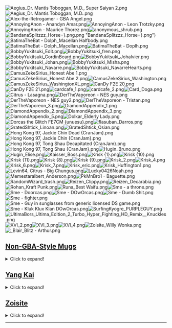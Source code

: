 ![Aegius_Dr. Mantis Toboggan, M.D., Super Saiyan 2.png](https://raw.githubusercontent.com/Klokinator/FE-Repo/main/Portrait%20Repository/Non-FE%20Properties/All%20Unconventional%20and%20Meme%20Mugs/Aegius_Dr.%20Mantis%20Toboggan,%20M.D.,%20Super%20Saiyan%202.png "Aegius_Dr. Mantis Toboggan, M.D., Super Saiyan 2.png")![Aegius_Dr. Mantis Toboggan, M.D..png](https://raw.githubusercontent.com/Klokinator/FE-Repo/main/Portrait%20Repository/Non-FE%20Properties/All%20Unconventional%20and%20Meme%20Mugs/Aegius_Dr.%20Mantis%20Toboggan,%20M.D..png "Aegius_Dr. Mantis Toboggan, M.D..png")![Alex-the-Retrogamer - GBA Angel.png](https://raw.githubusercontent.com/Klokinator/FE-Repo/main/Portrait%20Repository/Non-FE%20Properties/All%20Unconventional%20and%20Meme%20Mugs/Alex-the-Retrogamer%20-%20GBA%20Angel.png "Alex-the-Retrogamer - GBA Angel.png")![AnnoyingAnon - Anandyn Amar.png](https://raw.githubusercontent.com/Klokinator/FE-Repo/main/Portrait%20Repository/Non-FE%20Properties/All%20Unconventional%20and%20Meme%20Mugs/AnnoyingAnon%20-%20Anandyn%20Amar.png "AnnoyingAnon - Anandyn Amar.png")![AnnoyingAnon - Leon Trotzky.png](https://raw.githubusercontent.com/Klokinator/FE-Repo/main/Portrait%20Repository/Non-FE%20Properties/All%20Unconventional%20and%20Meme%20Mugs/AnnoyingAnon%20-%20Leon%20Trotzky.png "AnnoyingAnon - Leon Trotzky.png")![AnnoyingAnon - Maurice Thorez.png](https://raw.githubusercontent.com/Klokinator/FE-Repo/main/Portrait%20Repository/Non-FE%20Properties/All%20Unconventional%20and%20Meme%20Mugs/AnnoyingAnon%20-%20Maurice%20Thorez.png "AnnoyingAnon - Maurice Thorez.png")![anonymous_shrub.png](https://raw.githubusercontent.com/Klokinator/FE-Repo/main/Portrait%20Repository/Non-FE%20Properties/All%20Unconventional%20and%20Meme%20Mugs/anonymous_shrub.png "anonymous_shrub.png")![BandanaSplitzzz_Horse=}.png](https://raw.githubusercontent.com/Klokinator/FE-Repo/main/Portrait%20Repository/Non-FE%20Properties/All%20Unconventional%20and%20Meme%20Mugs/BandanaSplitzzz_Horse=).png "BandanaSplitzzz_Horse=}.png")![BatimaTheBat - Dolph_Macellan Halfbody.png](https://raw.githubusercontent.com/Klokinator/FE-Repo/main/Portrait%20Repository/Non-FE%20Properties/All%20Unconventional%20and%20Meme%20Mugs/BatimaTheBat%20-%20Dolph_Macellan%20Halfbody.png "BatimaTheBat - Dolph_Macellan Halfbody.png")![BatimaTheBat - Dolph_Macellan.png](https://raw.githubusercontent.com/Klokinator/FE-Repo/main/Portrait%20Repository/Non-FE%20Properties/All%20Unconventional%20and%20Meme%20Mugs/BatimaTheBat%20-%20Dolph_Macellan.png "BatimaTheBat - Dolph_Macellan.png")![BatimaTheBat - Doplh.png](https://raw.githubusercontent.com/Klokinator/FE-Repo/main/Portrait%20Repository/Non-FE%20Properties/All%20Unconventional%20and%20Meme%20Mugs/BatimaTheBat%20-%20Doplh.png "BatimaTheBat - Doplh.png")![BobbyYukitsuki_Edit.png](https://raw.githubusercontent.com/Klokinator/FE-Repo/main/Portrait%20Repository/Non-FE%20Properties/All%20Unconventional%20and%20Meme%20Mugs/BobbyYukitsuki_Edit.png "BobbyYukitsuki_Edit.png")![BobbyYukitsuki_fren.png](https://raw.githubusercontent.com/Klokinator/FE-Repo/main/Portrait%20Repository/Non-FE%20Properties/All%20Unconventional%20and%20Meme%20Mugs/BobbyYukitsuki_fren.png "BobbyYukitsuki_fren.png")![BobbyYukitsuki_GordinBeard.png](https://raw.githubusercontent.com/Klokinator/FE-Repo/main/Portrait%20Repository/Non-FE%20Properties/All%20Unconventional%20and%20Meme%20Mugs/BobbyYukitsuki_GordinBeard.png "BobbyYukitsuki_GordinBeard.png")![BobbyYukitsuki_Johalvier.png](https://raw.githubusercontent.com/Klokinator/FE-Repo/main/Portrait%20Repository/Non-FE%20Properties/All%20Unconventional%20and%20Meme%20Mugs/BobbyYukitsuki_Johalvier.png "BobbyYukitsuki_Johalvier.png")![BobbyYukitsuki_Johan.png](https://raw.githubusercontent.com/Klokinator/FE-Repo/main/Portrait%20Repository/Non-FE%20Properties/All%20Unconventional%20and%20Meme%20Mugs/BobbyYukitsuki_Johan.png "BobbyYukitsuki_Johan.png")![BobbyYukitsuki_Misha.png](https://raw.githubusercontent.com/Klokinator/FE-Repo/main/Portrait%20Repository/Non-FE%20Properties/All%20Unconventional%20and%20Meme%20Mugs/BobbyYukitsuki_Misha.png "BobbyYukitsuki_Misha.png")![BobbyYukitsuki_Navarre.png](https://raw.githubusercontent.com/Klokinator/FE-Repo/main/Portrait%20Repository/Non-FE%20Properties/All%20Unconventional%20and%20Meme%20Mugs/BobbyYukitsuki_Navarre.png "BobbyYukitsuki_Navarre.png")![BobbyYukitsuki_NavarreHearts.png](https://raw.githubusercontent.com/Klokinator/FE-Repo/main/Portrait%20Repository/Non-FE%20Properties/All%20Unconventional%20and%20Meme%20Mugs/BobbyYukitsuki_NavarreHearts.png "BobbyYukitsuki_NavarreHearts.png")![CamusZekeSirius_Honest Abe 1.png](https://raw.githubusercontent.com/Klokinator/FE-Repo/main/Portrait%20Repository/Non-FE%20Properties/All%20Unconventional%20and%20Meme%20Mugs/CamusZekeSirius_Honest%20Abe%201.png "CamusZekeSirius_Honest Abe 1.png")![CamusZekeSirius_Honest Abe 2.png](https://raw.githubusercontent.com/Klokinator/FE-Repo/main/Portrait%20Repository/Non-FE%20Properties/All%20Unconventional%20and%20Meme%20Mugs/CamusZekeSirius_Honest%20Abe%202.png "CamusZekeSirius_Honest Abe 2.png")![CamusZekeSirius_Washington.png](https://raw.githubusercontent.com/Klokinator/FE-Repo/main/Portrait%20Repository/Non-FE%20Properties/All%20Unconventional%20and%20Meme%20Mugs/CamusZekeSirius_Washington.png "CamusZekeSirius_Washington.png")![CamusZekeSirius_WashingtonXL.png](https://raw.githubusercontent.com/Klokinator/FE-Repo/main/Portrait%20Repository/Non-FE%20Properties/All%20Unconventional%20and%20Meme%20Mugs/CamusZekeSirius_WashingtonXL.png "CamusZekeSirius_WashingtonXL.png")![CanDy F2E 20.png](https://raw.githubusercontent.com/Klokinator/FE-Repo/main/Portrait%20Repository/Non-FE%20Properties/All%20Unconventional%20and%20Meme%20Mugs/CanDy%20F2E%2020.png "CanDy F2E 20.png")![CanDy F2E 21.png](https://raw.githubusercontent.com/Klokinator/FE-Repo/main/Portrait%20Repository/Non-FE%20Properties/All%20Unconventional%20and%20Meme%20Mugs/CanDy%20F2E%2021.png "CanDy F2E 21.png")![cardcafe_1.png](https://raw.githubusercontent.com/Klokinator/FE-Repo/main/Portrait%20Repository/Non-FE%20Properties/All%20Unconventional%20and%20Meme%20Mugs/cardcafe_1.png "cardcafe_1.png")![cardcafe_2.png](https://raw.githubusercontent.com/Klokinator/FE-Repo/main/Portrait%20Repository/Non-FE%20Properties/All%20Unconventional%20and%20Meme%20Mugs/cardcafe_2.png "cardcafe_2.png")![Card_Doga.png](https://raw.githubusercontent.com/Klokinator/FE-Repo/main/Portrait%20Repository/Non-FE%20Properties/All%20Unconventional%20and%20Meme%20Mugs/Card_Doga.png "Card_Doga.png")![Citrus - Lasagna.png](https://raw.githubusercontent.com/Klokinator/FE-Repo/main/Portrait%20Repository/Non-FE%20Properties/All%20Unconventional%20and%20Meme%20Mugs/Citrus%20-%20Lasagna.png "Citrus - Lasagna.png")![DerTheVaporeon - NES guy.png](https://raw.githubusercontent.com/Klokinator/FE-Repo/main/Portrait%20Repository/Non-FE%20Properties/All%20Unconventional%20and%20Meme%20Mugs/DerTheVaporeon%20-%20NES%20guy.png "DerTheVaporeon - NES guy.png")![DerTheVaporeon - NES guy2.png](https://raw.githubusercontent.com/Klokinator/FE-Repo/main/Portrait%20Repository/Non-FE%20Properties/All%20Unconventional%20and%20Meme%20Mugs/DerTheVaporeon%20-%20NES%20guy2.png "DerTheVaporeon - NES guy2.png")![DerTheVaporeon - Tristan.png](https://raw.githubusercontent.com/Klokinator/FE-Repo/main/Portrait%20Repository/Non-FE%20Properties/All%20Unconventional%20and%20Meme%20Mugs/DerTheVaporeon%20-%20Tristan.png "DerTheVaporeon - Tristan.png")![DerTheVaporeon_3.png](https://raw.githubusercontent.com/Klokinator/FE-Repo/main/Portrait%20Repository/Non-FE%20Properties/All%20Unconventional%20and%20Meme%20Mugs/DerTheVaporeon_3.png "DerTheVaporeon_3.png")![DiamondAppendix_1.png](https://raw.githubusercontent.com/Klokinator/FE-Repo/main/Portrait%20Repository/Non-FE%20Properties/All%20Unconventional%20and%20Meme%20Mugs/DiamondAppendix_1.png "DiamondAppendix_1.png")![DiamondAppendix_2.png](https://raw.githubusercontent.com/Klokinator/FE-Repo/main/Portrait%20Repository/Non-FE%20Properties/All%20Unconventional%20and%20Meme%20Mugs/DiamondAppendix_2.png "DiamondAppendix_2.png")![DiamondAppendix_3.png](https://raw.githubusercontent.com/Klokinator/FE-Repo/main/Portrait%20Repository/Non-FE%20Properties/All%20Unconventional%20and%20Meme%20Mugs/DiamondAppendix_3.png "DiamondAppendix_3.png")![DiamondAppendix_5.png](https://raw.githubusercontent.com/Klokinator/FE-Repo/main/Portrait%20Repository/Non-FE%20Properties/All%20Unconventional%20and%20Meme%20Mugs/DiamondAppendix_5.png "DiamondAppendix_5.png")![Dolkar_Elderly Lady.png](https://raw.githubusercontent.com/Klokinator/FE-Repo/main/Portrait%20Repository/Non-FE%20Properties/All%20Unconventional%20and%20Meme%20Mugs/Dolkar_Elderly%20Lady.png "Dolkar_Elderly Lady.png")![Dorcas the Glitch FE7CM {unuesu}.png](https://raw.githubusercontent.com/Klokinator/FE-Repo/main/Portrait%20Repository/Non-FE%20Properties/All%20Unconventional%20and%20Meme%20Mugs/Dorcas%20the%20Glitch%20FE7CM%20(unuesu).png "Dorcas the Glitch FE7CM {unuesu}.png")![flasuban_Darros.png](https://raw.githubusercontent.com/Klokinator/FE-Repo/main/Portrait%20Repository/Non-FE%20Properties/All%20Unconventional%20and%20Meme%20Mugs/flasuban_Darros.png "flasuban_Darros.png")![GratedShtick_Linoan.png](https://raw.githubusercontent.com/Klokinator/FE-Repo/main/Portrait%20Repository/Non-FE%20Properties/All%20Unconventional%20and%20Meme%20Mugs/GratedShtick_Linoan.png "GratedShtick_Linoan.png")![GratedShtick_Osian.png](https://raw.githubusercontent.com/Klokinator/FE-Repo/main/Portrait%20Repository/Non-FE%20Properties/All%20Unconventional%20and%20Meme%20Mugs/GratedShtick_Osian.png "GratedShtick_Osian.png")![Hong Kong 97, Jackie Chin Dead {CranJam}.png](https://raw.githubusercontent.com/Klokinator/FE-Repo/main/Portrait%20Repository/Non-FE%20Properties/All%20Unconventional%20and%20Meme%20Mugs/Hong%20Kong%2097,%20Jackie%20Chin%20Dead%20%7BCranJam%7D.png "Hong Kong 97, Jackie Chin Dead {CranJam}.png")![Hong Kong 97, Jackie Chin {CranJam}.png](https://raw.githubusercontent.com/Klokinator/FE-Repo/main/Portrait%20Repository/Non-FE%20Properties/All%20Unconventional%20and%20Meme%20Mugs/Hong%20Kong%2097,%20Jackie%20Chin%20%7BCranJam%7D.png "Hong Kong 97, Jackie Chin {CranJam}.png")![Hong Kong 97, Tong Shau Decapitated {CranJam}.png](https://raw.githubusercontent.com/Klokinator/FE-Repo/main/Portrait%20Repository/Non-FE%20Properties/All%20Unconventional%20and%20Meme%20Mugs/Hong%20Kong%2097,%20Tong%20Shau%20Decapitated%20%7BCranJam%7D.png "Hong Kong 97, Tong Shau Decapitated {CranJam}.png")![Hong Kong 97, Tong Shau {CranJam}.png](https://raw.githubusercontent.com/Klokinator/FE-Repo/main/Portrait%20Repository/Non-FE%20Properties/All%20Unconventional%20and%20Meme%20Mugs/Hong%20Kong%2097,%20Tong%20Shau%20%7BCranJam%7D.png "Hong Kong 97, Tong Shau {CranJam}.png")![Hugin_Bruno.png](https://raw.githubusercontent.com/Klokinator/FE-Repo/main/Portrait%20Repository/Non-FE%20Properties/All%20Unconventional%20and%20Meme%20Mugs/Hugin_Bruno.png "Hugin_Bruno.png")![Hugin_Elise.png](https://raw.githubusercontent.com/Klokinator/FE-Repo/main/Portrait%20Repository/Non-FE%20Properties/All%20Unconventional%20and%20Meme%20Mugs/Hugin_Elise.png "Hugin_Elise.png")![Kaisser_Boss.png](https://raw.githubusercontent.com/Klokinator/FE-Repo/main/Portrait%20Repository/Non-FE%20Properties/All%20Unconventional%20and%20Meme%20Mugs/Kaisser_Boss.png "Kaisser_Boss.png")![Krisk {1}.png](https://raw.githubusercontent.com/Klokinator/FE-Repo/main/Portrait%20Repository/Non-FE%20Properties/All%20Unconventional%20and%20Meme%20Mugs/Krisk%20(1).png "Krisk {1}.png")![Krisk {10}.png](https://raw.githubusercontent.com/Klokinator/FE-Repo/main/Portrait%20Repository/Non-FE%20Properties/All%20Unconventional%20and%20Meme%20Mugs/Krisk%20(10).png "Krisk {10}.png")![Krisk {11}.png](https://raw.githubusercontent.com/Klokinator/FE-Repo/main/Portrait%20Repository/Non-FE%20Properties/All%20Unconventional%20and%20Meme%20Mugs/Krisk%20(11).png "Krisk {11}.png")![Krisk {8}.png](https://raw.githubusercontent.com/Klokinator/FE-Repo/main/Portrait%20Repository/Non-FE%20Properties/All%20Unconventional%20and%20Meme%20Mugs/Krisk%20(8).png "Krisk {8}.png")![Krisk {9}.png](https://raw.githubusercontent.com/Klokinator/FE-Repo/main/Portrait%20Repository/Non-FE%20Properties/All%20Unconventional%20and%20Meme%20Mugs/Krisk%20(9).png "Krisk {9}.png")![Krisk_2.png](https://raw.githubusercontent.com/Klokinator/FE-Repo/main/Portrait%20Repository/Non-FE%20Properties/All%20Unconventional%20and%20Meme%20Mugs/Krisk_2.png "Krisk_2.png")![Krisk_4.png](https://raw.githubusercontent.com/Klokinator/FE-Repo/main/Portrait%20Repository/Non-FE%20Properties/All%20Unconventional%20and%20Meme%20Mugs/Krisk_4.png "Krisk_4.png")![Krisk_6.png](https://raw.githubusercontent.com/Klokinator/FE-Repo/main/Portrait%20Repository/Non-FE%20Properties/All%20Unconventional%20and%20Meme%20Mugs/Krisk_6.png "Krisk_6.png")![Krisk_7.png](https://raw.githubusercontent.com/Klokinator/FE-Repo/main/Portrait%20Repository/Non-FE%20Properties/All%20Unconventional%20and%20Meme%20Mugs/Krisk_7.png "Krisk_7.png")![Krisk_eric.png](https://raw.githubusercontent.com/Klokinator/FE-Repo/main/Portrait%20Repository/Non-FE%20Properties/All%20Unconventional%20and%20Meme%20Mugs/Krisk_eric.png "Krisk_eric.png")![Krisk_Huffington1.png](https://raw.githubusercontent.com/Klokinator/FE-Repo/main/Portrait%20Repository/Non-FE%20Properties/All%20Unconventional%20and%20Meme%20Mugs/Krisk_Huffington1.png "Krisk_Huffington1.png")![Levin64, Citrus - Big Chungus.png](https://raw.githubusercontent.com/Klokinator/FE-Repo/main/Portrait%20Repository/Non-FE%20Properties/All%20Unconventional%20and%20Meme%20Mugs/Levin64,%20Citrus%20-%20Big%20Chungus.png "Levin64, Citrus - Big Chungus.png")![Lucky0426Noah.png](https://raw.githubusercontent.com/Klokinator/FE-Repo/main/Portrait%20Repository/Non-FE%20Properties/All%20Unconventional%20and%20Meme%20Mugs/Lucky0426Noah.png "Lucky0426Noah.png")![Memestaralbert_Anderson.png](https://raw.githubusercontent.com/Klokinator/FE-Repo/main/Portrait%20Repository/Non-FE%20Properties/All%20Unconventional%20and%20Meme%20Mugs/Memestaralbert_Anderson.png "Memestaralbert_Anderson.png")![PkMnBro1 - Baguette.png](https://raw.githubusercontent.com/Klokinator/FE-Repo/main/Portrait%20Repository/Non-FE%20Properties/All%20Unconventional%20and%20Meme%20Mugs/PkMnBro1%20-%20Baguette.png "PkMnBro1 - Baguette.png")![RandomWizard_trash.png](https://raw.githubusercontent.com/Klokinator/FE-Repo/main/Portrait%20Repository/Non-FE%20Properties/All%20Unconventional%20and%20Meme%20Mugs/RandomWizard_trash.png "RandomWizard_trash.png")![Reizen_Clippy.png](https://raw.githubusercontent.com/Klokinator/FE-Repo/main/Portrait%20Repository/Non-FE%20Properties/All%20Unconventional%20and%20Meme%20Mugs/Reizen_Clippy.png "Reizen_Clippy.png")![Reizen_Decarabia.png](https://raw.githubusercontent.com/Klokinator/FE-Repo/main/Portrait%20Repository/Non-FE%20Properties/All%20Unconventional%20and%20Meme%20Mugs/Reizen_Decarabia.png "Reizen_Decarabia.png")![Rohan_Kraft Punk.png](https://raw.githubusercontent.com/Klokinator/FE-Repo/main/Portrait%20Repository/Non-FE%20Properties/All%20Unconventional%20and%20Meme%20Mugs/Rohan_Kraft%20Punk.png "Rohan_Kraft Punk.png")![Runa_Best Waifu.png](https://raw.githubusercontent.com/Klokinator/FE-Repo/main/Portrait%20Repository/Non-FE%20Properties/All%20Unconventional%20and%20Meme%20Mugs/Runa_Best%20Waifu.png "Runa_Best Waifu.png")![Sme - a throne.png](https://raw.githubusercontent.com/Klokinator/FE-Repo/main/Portrait%20Repository/Non-FE%20Properties/All%20Unconventional%20and%20Meme%20Mugs/Sme%20-%20a%20throne.png "Sme - a throne.png")![Sme - Doorcas.png](https://raw.githubusercontent.com/Klokinator/FE-Repo/main/Portrait%20Repository/Non-FE%20Properties/All%20Unconventional%20and%20Meme%20Mugs/Sme%20-%20Doorcas.png "Sme - Doorcas.png")![Sme - DOwOrcas.png](https://raw.githubusercontent.com/Klokinator/FE-Repo/main/Portrait%20Repository/Non-FE%20Properties/All%20Unconventional%20and%20Meme%20Mugs/Sme%20-%20DOwOrcas.png "Sme - DOwOrcas.png")![Sme - Dumb Shit.png](https://raw.githubusercontent.com/Klokinator/FE-Repo/main/Portrait%20Repository/Non-FE%20Properties/All%20Unconventional%20and%20Meme%20Mugs/Sme%20-%20Dumb%20Shit.png "Sme - Dumb Shit.png")![Sme - fighter.png](https://raw.githubusercontent.com/Klokinator/FE-Repo/main/Portrait%20Repository/Non-FE%20Properties/All%20Unconventional%20and%20Meme%20Mugs/Sme%20-%20fighter.png "Sme - fighter.png")![Sme - Guy in sunglasses from generic licensed DS game.png](https://raw.githubusercontent.com/Klokinator/FE-Repo/main/Portrait%20Repository/Non-FE%20Properties/All%20Unconventional%20and%20Meme%20Mugs/Sme%20-%20Guy%20in%20sunglasses%20from%20generic%20licensed%20DS%20game.png "Sme - Guy in sunglasses from generic licensed DS game.png")![Sme - Kluk Klux Klan DOwOrcas.png](https://raw.githubusercontent.com/Klokinator/FE-Repo/main/Portrait%20Repository/Non-FE%20Properties/All%20Unconventional%20and%20Meme%20Mugs/Sme%20-%20Kluk%20Klux%20Klan%20DOwOrcas.png "Sme - Kluk Klux Klan DOwOrcas.png")![SurfingKyogre_PURPLEGUY.png](https://raw.githubusercontent.com/Klokinator/FE-Repo/main/Portrait%20Repository/Non-FE%20Properties/All%20Unconventional%20and%20Meme%20Mugs/SurfingKyogre_PURPLEGUY.png "SurfingKyogre_PURPLEGUY.png")![UltimaBors_Ultima_Edition_2_Turbo_Hyper_Fighting_HD_Remix__Knuckles.png](https://raw.githubusercontent.com/Klokinator/FE-Repo/main/Portrait%20Repository/Non-FE%20Properties/All%20Unconventional%20and%20Meme%20Mugs/UltimaBors_Ultima_Edition_2_Turbo_Hyper_Fighting_HD_Remix__Knuckles.png "UltimaBors_Ultima_Edition_2_Turbo_Hyper_Fighting_HD_Remix__Knuckles.png")![XVI_2.png](https://raw.githubusercontent.com/Klokinator/FE-Repo/main/Portrait%20Repository/Non-FE%20Properties/All%20Unconventional%20and%20Meme%20Mugs/XVI_2.png "XVI_2.png")![XVI_3.png](https://raw.githubusercontent.com/Klokinator/FE-Repo/main/Portrait%20Repository/Non-FE%20Properties/All%20Unconventional%20and%20Meme%20Mugs/XVI_3.png "XVI_3.png")![XVI_4.png](https://raw.githubusercontent.com/Klokinator/FE-Repo/main/Portrait%20Repository/Non-FE%20Properties/All%20Unconventional%20and%20Meme%20Mugs/XVI_4.png "XVI_4.png")![Zoisite_Willy Wonka.png](https://raw.githubusercontent.com/Klokinator/FE-Repo/main/Portrait%20Repository/Non-FE%20Properties/All%20Unconventional%20and%20Meme%20Mugs/Zoisite_Willy%20Wonka.png "Zoisite_Willy Wonka.png")![_Blair_Blitz - Arthur.png](https://raw.githubusercontent.com/Klokinator/FE-Repo/main/Portrait%20Repository/Non-FE%20Properties/All%20Unconventional%20and%20Meme%20Mugs/_Blair_Blitz%20-%20Arthur.png "_Blair_Blitz - Arthur.png")

## [Non-GBA-Style Mugs](Non-GBA-Style%20Mugs)

<details><summary>Click to expand!</summary>

![giffany.png](https://raw.githubusercontent.com/Klokinator/FE-Repo/main/Portrait%20Repository/Non-FE%20Properties/All%20Unconventional%20and%20Meme%20Mugs/Non-GBA-Style%20Mugs/giffany.png "giffany.png")![Jeffery Bezos.png](https://raw.githubusercontent.com/Klokinator/FE-Repo/main/Portrait%20Repository/Non-FE%20Properties/All%20Unconventional%20and%20Meme%20Mugs/Non-GBA-Style%20Mugs/Jeffery%20Bezos.png "Jeffery Bezos.png")![Krisk {6}.png](https://raw.githubusercontent.com/Klokinator/FE-Repo/main/Portrait%20Repository/Non-FE%20Properties/All%20Unconventional%20and%20Meme%20Mugs/Non-GBA-Style%20Mugs/Krisk%20(6).png "Krisk {6}.png")![Kyubey_1.png](https://raw.githubusercontent.com/Klokinator/FE-Repo/main/Portrait%20Repository/Non-FE%20Properties/All%20Unconventional%20and%20Meme%20Mugs/Non-GBA-Style%20Mugs/Kyubey_1.png "Kyubey_1.png")![Natsumi~chan - Draco Centauros.png](https://raw.githubusercontent.com/Klokinator/FE-Repo/main/Portrait%20Repository/Non-FE%20Properties/All%20Unconventional%20and%20Meme%20Mugs/Non-GBA-Style%20Mugs/Natsumi~chan%20-%20Draco%20Centauros.png "Natsumi~chan - Draco Centauros.png")![PkMnBro1 - Principal Skinner.png](https://raw.githubusercontent.com/Klokinator/FE-Repo/main/Portrait%20Repository/Non-FE%20Properties/All%20Unconventional%20and%20Meme%20Mugs/Non-GBA-Style%20Mugs/PkMnBro1%20-%20Principal%20Skinner.png "PkMnBro1 - Principal Skinner.png")![PkMnBro1 - Roy.png](https://raw.githubusercontent.com/Klokinator/FE-Repo/main/Portrait%20Repository/Non-FE%20Properties/All%20Unconventional%20and%20Meme%20Mugs/Non-GBA-Style%20Mugs/PkMnBro1%20-%20Roy.png "PkMnBro1 - Roy.png")![PkMnBro1 - Superintendant Chalmers.png](https://raw.githubusercontent.com/Klokinator/FE-Repo/main/Portrait%20Repository/Non-FE%20Properties/All%20Unconventional%20and%20Meme%20Mugs/Non-GBA-Style%20Mugs/PkMnBro1%20-%20Superintendant%20Chalmers.png "PkMnBro1 - Superintendant Chalmers.png")![PkMnBro1 - Tom.png](https://raw.githubusercontent.com/Klokinator/FE-Repo/main/Portrait%20Repository/Non-FE%20Properties/All%20Unconventional%20and%20Meme%20Mugs/Non-GBA-Style%20Mugs/PkMnBro1%20-%20Tom.png "PkMnBro1 - Tom.png")![PkMnBro1 - Wendy.png](https://raw.githubusercontent.com/Klokinator/FE-Repo/main/Portrait%20Repository/Non-FE%20Properties/All%20Unconventional%20and%20Meme%20Mugs/Non-GBA-Style%20Mugs/PkMnBro1%20-%20Wendy.png "PkMnBro1 - Wendy.png")![Xenithiagen - Rin Tohsaka.png](https://raw.githubusercontent.com/Klokinator/FE-Repo/main/Portrait%20Repository/Non-FE%20Properties/All%20Unconventional%20and%20Meme%20Mugs/Non-GBA-Style%20Mugs/Xenithiagen%20-%20Rin%20Tohsaka.png "Xenithiagen - Rin Tohsaka.png")![Zoisite_Vector.png](https://raw.githubusercontent.com/Klokinator/FE-Repo/main/Portrait%20Repository/Non-FE%20Properties/All%20Unconventional%20and%20Meme%20Mugs/Non-GBA-Style%20Mugs/Zoisite_Vector.png "Zoisite_Vector.png")

## [Sme](Non-FE%20Properties/All%20Unconventional%20and%20Meme%20Mugs/Non-GBA-Style%20Mugs/Sme)

<details><summary>Click to expand!</summary>

![ Alphonse {Sme}.png](https://raw.githubusercontent.com/Klokinator/FE-Repo/main/Portrait%20Repository/Non-FE%20Properties/All%20Unconventional%20and%20Meme%20Mugs/Non-GBA-Style%20Mugs/Sme/%20Alphonse%20%7BSme%7D.png " Alphonse {Sme}.png")![ amy {Sme}.png](https://raw.githubusercontent.com/Klokinator/FE-Repo/main/Portrait%20Repository/Non-FE%20Properties/All%20Unconventional%20and%20Meme%20Mugs/Non-GBA-Style%20Mugs/Sme/%20amy%20%7BSme%7D.png " amy {Sme}.png")![ baby daisy {Sme}.png](https://raw.githubusercontent.com/Klokinator/FE-Repo/main/Portrait%20Repository/Non-FE%20Properties/All%20Unconventional%20and%20Meme%20Mugs/Non-GBA-Style%20Mugs/Sme/%20baby%20daisy%20%7BSme%7D.png " baby daisy {Sme}.png")![ Baby luigi {Sme}.png](https://raw.githubusercontent.com/Klokinator/FE-Repo/main/Portrait%20Repository/Non-FE%20Properties/All%20Unconventional%20and%20Meme%20Mugs/Non-GBA-Style%20Mugs/Sme/%20Baby%20luigi%20%7BSme%7D.png " Baby luigi {Sme}.png")![ baby mario {Sme}.png](https://raw.githubusercontent.com/Klokinator/FE-Repo/main/Portrait%20Repository/Non-FE%20Properties/All%20Unconventional%20and%20Meme%20Mugs/Non-GBA-Style%20Mugs/Sme/%20baby%20mario%20%7BSme%7D.png " baby mario {Sme}.png")![ baby peach {Sme}.png](https://raw.githubusercontent.com/Klokinator/FE-Repo/main/Portrait%20Repository/Non-FE%20Properties/All%20Unconventional%20and%20Meme%20Mugs/Non-GBA-Style%20Mugs/Sme/%20baby%20peach%20%7BSme%7D.png " baby peach {Sme}.png")![ birdo {Sme}.png](https://raw.githubusercontent.com/Klokinator/FE-Repo/main/Portrait%20Repository/Non-FE%20Properties/All%20Unconventional%20and%20Meme%20Mugs/Non-GBA-Style%20Mugs/Sme/%20birdo%20%7BSme%7D.png " birdo {Sme}.png")![ boo{tm} {Sme}.png](https://raw.githubusercontent.com/Klokinator/FE-Repo/main/Portrait%20Repository/Non-FE%20Properties/All%20Unconventional%20and%20Meme%20Mugs/Non-GBA-Style%20Mugs/Sme/%20boo(tm)%20%7BSme%7D.png " boo{tm} {Sme}.png")![ bowser jr {Sme}.png](https://raw.githubusercontent.com/Klokinator/FE-Repo/main/Portrait%20Repository/Non-FE%20Properties/All%20Unconventional%20and%20Meme%20Mugs/Non-GBA-Style%20Mugs/Sme/%20bowser%20jr%20%7BSme%7D.png " bowser jr {Sme}.png")![ Bowser {Sme}.png](https://raw.githubusercontent.com/Klokinator/FE-Repo/main/Portrait%20Repository/Non-FE%20Properties/All%20Unconventional%20and%20Meme%20Mugs/Non-GBA-Style%20Mugs/Sme/%20Bowser%20%7BSme%7D.png " Bowser {Sme}.png")![ Bowser{mario kart} {Sme}.png](https://raw.githubusercontent.com/Klokinator/FE-Repo/main/Portrait%20Repository/Non-FE%20Properties/All%20Unconventional%20and%20Meme%20Mugs/Non-GBA-Style%20Mugs/Sme/%20Bowser(mario%20kart)%20%7BSme%7D.png " Bowser{mario kart} {Sme}.png")![ Castlevania1 {Sme}.png](https://raw.githubusercontent.com/Klokinator/FE-Repo/main/Portrait%20Repository/Non-FE%20Properties/All%20Unconventional%20and%20Meme%20Mugs/Non-GBA-Style%20Mugs/Sme/%20Castlevania1%20%7BSme%7D.png " Castlevania1 {Sme}.png")![ Castlevania2 {Sme}.png](https://raw.githubusercontent.com/Klokinator/FE-Repo/main/Portrait%20Repository/Non-FE%20Properties/All%20Unconventional%20and%20Meme%20Mugs/Non-GBA-Style%20Mugs/Sme/%20Castlevania2%20%7BSme%7D.png " Castlevania2 {Sme}.png")![ Castlevania3 {Sme}.png](https://raw.githubusercontent.com/Klokinator/FE-Repo/main/Portrait%20Repository/Non-FE%20Properties/All%20Unconventional%20and%20Meme%20Mugs/Non-GBA-Style%20Mugs/Sme/%20Castlevania3%20%7BSme%7D.png " Castlevania3 {Sme}.png")![ Castlevania4 {Sme}.png](https://raw.githubusercontent.com/Klokinator/FE-Repo/main/Portrait%20Repository/Non-FE%20Properties/All%20Unconventional%20and%20Meme%20Mugs/Non-GBA-Style%20Mugs/Sme/%20Castlevania4%20%7BSme%7D.png " Castlevania4 {Sme}.png")![ Castlevania5 {Sme}.png](https://raw.githubusercontent.com/Klokinator/FE-Repo/main/Portrait%20Repository/Non-FE%20Properties/All%20Unconventional%20and%20Meme%20Mugs/Non-GBA-Style%20Mugs/Sme/%20Castlevania5%20%7BSme%7D.png " Castlevania5 {Sme}.png")![ daisy {Sme}.png](https://raw.githubusercontent.com/Klokinator/FE-Repo/main/Portrait%20Repository/Non-FE%20Properties/All%20Unconventional%20and%20Meme%20Mugs/Non-GBA-Style%20Mugs/Sme/%20daisy%20%7BSme%7D.png " daisy {Sme}.png")![ dead bowser {Sme}.png](https://raw.githubusercontent.com/Klokinator/FE-Repo/main/Portrait%20Repository/Non-FE%20Properties/All%20Unconventional%20and%20Meme%20Mugs/Non-GBA-Style%20Mugs/Sme/%20dead%20bowser%20%7BSme%7D.png " dead bowser {Sme}.png")![ dead koopa {Sme}.png](https://raw.githubusercontent.com/Klokinator/FE-Repo/main/Portrait%20Repository/Non-FE%20Properties/All%20Unconventional%20and%20Meme%20Mugs/Non-GBA-Style%20Mugs/Sme/%20dead%20koopa%20%7BSme%7D.png " dead koopa {Sme}.png")![ diddy {Sme}.png](https://raw.githubusercontent.com/Klokinator/FE-Repo/main/Portrait%20Repository/Non-FE%20Properties/All%20Unconventional%20and%20Meme%20Mugs/Non-GBA-Style%20Mugs/Sme/%20diddy%20%7BSme%7D.png " diddy {Sme}.png")![ DK but with sunglasses {Sme}.png](https://raw.githubusercontent.com/Klokinator/FE-Repo/main/Portrait%20Repository/Non-FE%20Properties/All%20Unconventional%20and%20Meme%20Mugs/Non-GBA-Style%20Mugs/Sme/%20DK%20but%20with%20sunglasses%20%7BSme%7D.png " DK but with sunglasses {Sme}.png")![ DK {Sme}.png](https://raw.githubusercontent.com/Klokinator/FE-Repo/main/Portrait%20Repository/Non-FE%20Properties/All%20Unconventional%20and%20Meme%20Mugs/Non-GBA-Style%20Mugs/Sme/%20DK%20%7BSme%7D.png " DK {Sme}.png")![ Earthbound Villain {Sme}.png](https://raw.githubusercontent.com/Klokinator/FE-Repo/main/Portrait%20Repository/Non-FE%20Properties/All%20Unconventional%20and%20Meme%20Mugs/Non-GBA-Style%20Mugs/Sme/%20Earthbound%20Villain%20%7BSme%7D.png " Earthbound Villain {Sme}.png")![ Edward Elric {Sme}.png](https://raw.githubusercontent.com/Klokinator/FE-Repo/main/Portrait%20Repository/Non-FE%20Properties/All%20Unconventional%20and%20Meme%20Mugs/Non-GBA-Style%20Mugs/Sme/%20Edward%20Elric%20%7BSme%7D.png " Edward Elric {Sme}.png")![ FMA1 {Sme}.png](https://raw.githubusercontent.com/Klokinator/FE-Repo/main/Portrait%20Repository/Non-FE%20Properties/All%20Unconventional%20and%20Meme%20Mugs/Non-GBA-Style%20Mugs/Sme/%20FMA1%20%7BSme%7D.png " FMA1 {Sme}.png")![ FMA10 {Sme}.png](https://raw.githubusercontent.com/Klokinator/FE-Repo/main/Portrait%20Repository/Non-FE%20Properties/All%20Unconventional%20and%20Meme%20Mugs/Non-GBA-Style%20Mugs/Sme/%20FMA10%20%7BSme%7D.png " FMA10 {Sme}.png")![ FMA11 {Sme}.png](https://raw.githubusercontent.com/Klokinator/FE-Repo/main/Portrait%20Repository/Non-FE%20Properties/All%20Unconventional%20and%20Meme%20Mugs/Non-GBA-Style%20Mugs/Sme/%20FMA11%20%7BSme%7D.png " FMA11 {Sme}.png")![ FMA2 {Sme}.png](https://raw.githubusercontent.com/Klokinator/FE-Repo/main/Portrait%20Repository/Non-FE%20Properties/All%20Unconventional%20and%20Meme%20Mugs/Non-GBA-Style%20Mugs/Sme/%20FMA2%20%7BSme%7D.png " FMA2 {Sme}.png")![ FMA3 {Sme}.png](https://raw.githubusercontent.com/Klokinator/FE-Repo/main/Portrait%20Repository/Non-FE%20Properties/All%20Unconventional%20and%20Meme%20Mugs/Non-GBA-Style%20Mugs/Sme/%20FMA3%20%7BSme%7D.png " FMA3 {Sme}.png")![ FMA4 {Sme}.png](https://raw.githubusercontent.com/Klokinator/FE-Repo/main/Portrait%20Repository/Non-FE%20Properties/All%20Unconventional%20and%20Meme%20Mugs/Non-GBA-Style%20Mugs/Sme/%20FMA4%20%7BSme%7D.png " FMA4 {Sme}.png")![ FMA5 {Sme}.png](https://raw.githubusercontent.com/Klokinator/FE-Repo/main/Portrait%20Repository/Non-FE%20Properties/All%20Unconventional%20and%20Meme%20Mugs/Non-GBA-Style%20Mugs/Sme/%20FMA5%20%7BSme%7D.png " FMA5 {Sme}.png")![ FMA6 {Sme}.png](https://raw.githubusercontent.com/Klokinator/FE-Repo/main/Portrait%20Repository/Non-FE%20Properties/All%20Unconventional%20and%20Meme%20Mugs/Non-GBA-Style%20Mugs/Sme/%20FMA6%20%7BSme%7D.png " FMA6 {Sme}.png")![ FMA7 {Sme}.png](https://raw.githubusercontent.com/Klokinator/FE-Repo/main/Portrait%20Repository/Non-FE%20Properties/All%20Unconventional%20and%20Meme%20Mugs/Non-GBA-Style%20Mugs/Sme/%20FMA7%20%7BSme%7D.png " FMA7 {Sme}.png")![ FMA8 {Sme}.png](https://raw.githubusercontent.com/Klokinator/FE-Repo/main/Portrait%20Repository/Non-FE%20Properties/All%20Unconventional%20and%20Meme%20Mugs/Non-GBA-Style%20Mugs/Sme/%20FMA8%20%7BSme%7D.png " FMA8 {Sme}.png")![ FMA9 {Sme}.png](https://raw.githubusercontent.com/Klokinator/FE-Repo/main/Portrait%20Repository/Non-FE%20Properties/All%20Unconventional%20and%20Meme%20Mugs/Non-GBA-Style%20Mugs/Sme/%20FMA9%20%7BSme%7D.png " FMA9 {Sme}.png")![ Forgot the name of this woman {Sme}.png](https://raw.githubusercontent.com/Klokinator/FE-Repo/main/Portrait%20Repository/Non-FE%20Properties/All%20Unconventional%20and%20Meme%20Mugs/Non-GBA-Style%20Mugs/Sme/%20Forgot%20the%20name%20of%20this%20woman%20%7BSme%7D.png " Forgot the name of this woman {Sme}.png")![ guy {Sme}.png](https://raw.githubusercontent.com/Klokinator/FE-Repo/main/Portrait%20Repository/Non-FE%20Properties/All%20Unconventional%20and%20Meme%20Mugs/Non-GBA-Style%20Mugs/Sme/%20guy%20%7BSme%7D.png " guy {Sme}.png")![ Hammer bro {Sme}.png](https://raw.githubusercontent.com/Klokinator/FE-Repo/main/Portrait%20Repository/Non-FE%20Properties/All%20Unconventional%20and%20Meme%20Mugs/Non-GBA-Style%20Mugs/Sme/%20Hammer%20bro%20%7BSme%7D.png " Hammer bro {Sme}.png")![ Hughes {Sme}.png](https://raw.githubusercontent.com/Klokinator/FE-Repo/main/Portrait%20Repository/Non-FE%20Properties/All%20Unconventional%20and%20Meme%20Mugs/Non-GBA-Style%20Mugs/Sme/%20Hughes%20%7BSme%7D.png " Hughes {Sme}.png")![ Karate Man {Sme}.png](https://raw.githubusercontent.com/Klokinator/FE-Repo/main/Portrait%20Repository/Non-FE%20Properties/All%20Unconventional%20and%20Meme%20Mugs/Non-GBA-Style%20Mugs/Sme/%20Karate%20Man%20%7BSme%7D.png " Karate Man {Sme}.png")![ kat {Sme}.png](https://raw.githubusercontent.com/Klokinator/FE-Repo/main/Portrait%20Repository/Non-FE%20Properties/All%20Unconventional%20and%20Meme%20Mugs/Non-GBA-Style%20Mugs/Sme/%20kat%20%7BSme%7D.png " kat {Sme}.png")![ Kirb{question mark} {Sme}.png](https://raw.githubusercontent.com/Klokinator/FE-Repo/main/Portrait%20Repository/Non-FE%20Properties/All%20Unconventional%20and%20Meme%20Mugs/Non-GBA-Style%20Mugs/Sme/%20Kirb(question%20mark)%20%7BSme%7D.png " Kirb{question mark} {Sme}.png")![ knuckles {Sme}.png](https://raw.githubusercontent.com/Klokinator/FE-Repo/main/Portrait%20Repository/Non-FE%20Properties/All%20Unconventional%20and%20Meme%20Mugs/Non-GBA-Style%20Mugs/Sme/%20knuckles%20%7BSme%7D.png " knuckles {Sme}.png")![ koopa {Sme}.png](https://raw.githubusercontent.com/Klokinator/FE-Repo/main/Portrait%20Repository/Non-FE%20Properties/All%20Unconventional%20and%20Meme%20Mugs/Non-GBA-Style%20Mugs/Sme/%20koopa%20%7BSme%7D.png " koopa {Sme}.png")![ Lamp oil {Sme}.png](https://raw.githubusercontent.com/Klokinator/FE-Repo/main/Portrait%20Repository/Non-FE%20Properties/All%20Unconventional%20and%20Meme%20Mugs/Non-GBA-Style%20Mugs/Sme/%20Lamp%20oil%20%7BSme%7D.png " Lamp oil {Sme}.png")![ Link {Sme}.png](https://raw.githubusercontent.com/Klokinator/FE-Repo/main/Portrait%20Repository/Non-FE%20Properties/All%20Unconventional%20and%20Meme%20Mugs/Non-GBA-Style%20Mugs/Sme/%20Link%20%7BSme%7D.png " Link {Sme}.png")![ luigi {Sme}.png](https://raw.githubusercontent.com/Klokinator/FE-Repo/main/Portrait%20Repository/Non-FE%20Properties/All%20Unconventional%20and%20Meme%20Mugs/Non-GBA-Style%20Mugs/Sme/%20luigi%20%7BSme%7D.png " luigi {Sme}.png")![ Luke {Sme}.png](https://raw.githubusercontent.com/Klokinator/FE-Repo/main/Portrait%20Repository/Non-FE%20Properties/All%20Unconventional%20and%20Meme%20Mugs/Non-GBA-Style%20Mugs/Sme/%20Luke%20%7BSme%7D.png " Luke {Sme}.png")![ Lust {Sme}.png](https://raw.githubusercontent.com/Klokinator/FE-Repo/main/Portrait%20Repository/Non-FE%20Properties/All%20Unconventional%20and%20Meme%20Mugs/Non-GBA-Style%20Mugs/Sme/%20Lust%20%7BSme%7D.png " Lust {Sme}.png")![ mario {Sme}.png](https://raw.githubusercontent.com/Klokinator/FE-Repo/main/Portrait%20Repository/Non-FE%20Properties/All%20Unconventional%20and%20Meme%20Mugs/Non-GBA-Style%20Mugs/Sme/%20mario%20%7BSme%7D.png " mario {Sme}.png")![ Megaman {Sme}.png](https://raw.githubusercontent.com/Klokinator/FE-Repo/main/Portrait%20Repository/Non-FE%20Properties/All%20Unconventional%20and%20Meme%20Mugs/Non-GBA-Style%20Mugs/Sme/%20Megaman%20%7BSme%7D.png " Megaman {Sme}.png")![ No idea who this guy is but okay {Sme}.png](https://raw.githubusercontent.com/Klokinator/FE-Repo/main/Portrait%20Repository/Non-FE%20Properties/All%20Unconventional%20and%20Meme%20Mugs/Non-GBA-Style%20Mugs/Sme/%20No%20idea%20who%20this%20guy%20is%20but%20okay%20%7BSme%7D.png " No idea who this guy is but okay {Sme}.png")![ Nyarden {Sme}.png](https://raw.githubusercontent.com/Klokinator/FE-Repo/main/Portrait%20Repository/Non-FE%20Properties/All%20Unconventional%20and%20Meme%20Mugs/Non-GBA-Style%20Mugs/Sme/%20Nyarden%20%7BSme%7D.png " Nyarden {Sme}.png")![ Paratroopa {Sme}.png](https://raw.githubusercontent.com/Klokinator/FE-Repo/main/Portrait%20Repository/Non-FE%20Properties/All%20Unconventional%20and%20Meme%20Mugs/Non-GBA-Style%20Mugs/Sme/%20Paratroopa%20%7BSme%7D.png " Paratroopa {Sme}.png")![ Peach {Sme}.png](https://raw.githubusercontent.com/Klokinator/FE-Repo/main/Portrait%20Repository/Non-FE%20Properties/All%20Unconventional%20and%20Meme%20Mugs/Non-GBA-Style%20Mugs/Sme/%20Peach%20%7BSme%7D.png " Peach {Sme}.png")![ pepe {Sme}.png](https://raw.githubusercontent.com/Klokinator/FE-Repo/main/Portrait%20Repository/Non-FE%20Properties/All%20Unconventional%20and%20Meme%20Mugs/Non-GBA-Style%20Mugs/Sme/%20pepe%20%7BSme%7D.png " pepe {Sme}.png")![ Piranha plant {Sme}.png](https://raw.githubusercontent.com/Klokinator/FE-Repo/main/Portrait%20Repository/Non-FE%20Properties/All%20Unconventional%20and%20Meme%20Mugs/Non-GBA-Style%20Mugs/Sme/%20Piranha%20plant%20%7BSme%7D.png " Piranha plant {Sme}.png")![ pokestar {Sme}.png](https://raw.githubusercontent.com/Klokinator/FE-Repo/main/Portrait%20Repository/Non-FE%20Properties/All%20Unconventional%20and%20Meme%20Mugs/Non-GBA-Style%20Mugs/Sme/%20pokestar%20%7BSme%7D.png " pokestar {Sme}.png")![ Rekka Nagisa halfbody {Sme}.png](https://raw.githubusercontent.com/Klokinator/FE-Repo/main/Portrait%20Repository/Non-FE%20Properties/All%20Unconventional%20and%20Meme%20Mugs/Non-GBA-Style%20Mugs/Sme/%20Rekka%20Nagisa%20halfbody%20%7BSme%7D.png " Rekka Nagisa halfbody {Sme}.png")![ Rekka Nagisa {Sme}.png](https://raw.githubusercontent.com/Klokinator/FE-Repo/main/Portrait%20Repository/Non-FE%20Properties/All%20Unconventional%20and%20Meme%20Mugs/Non-GBA-Style%20Mugs/Sme/%20Rekka%20Nagisa%20%7BSme%7D.png " Rekka Nagisa {Sme}.png")![ Roy Mustang {Sme}.png](https://raw.githubusercontent.com/Klokinator/FE-Repo/main/Portrait%20Repository/Non-FE%20Properties/All%20Unconventional%20and%20Meme%20Mugs/Non-GBA-Style%20Mugs/Sme/%20Roy%20Mustang%20%7BSme%7D.png " Roy Mustang {Sme}.png")![ Shadow {Sme}.png](https://raw.githubusercontent.com/Klokinator/FE-Repo/main/Portrait%20Repository/Non-FE%20Properties/All%20Unconventional%20and%20Meme%20Mugs/Non-GBA-Style%20Mugs/Sme/%20Shadow%20%7BSme%7D.png " Shadow {Sme}.png")![ sonic {Sme}.png](https://raw.githubusercontent.com/Klokinator/FE-Repo/main/Portrait%20Repository/Non-FE%20Properties/All%20Unconventional%20and%20Meme%20Mugs/Non-GBA-Style%20Mugs/Sme/%20sonic%20%7BSme%7D.png " sonic {Sme}.png")![ tails {Sme}.png](https://raw.githubusercontent.com/Klokinator/FE-Repo/main/Portrait%20Repository/Non-FE%20Properties/All%20Unconventional%20and%20Meme%20Mugs/Non-GBA-Style%20Mugs/Sme/%20tails%20%7BSme%7D.png " tails {Sme}.png")![ That woman from Mario Galaxy {Sme}.png](https://raw.githubusercontent.com/Klokinator/FE-Repo/main/Portrait%20Repository/Non-FE%20Properties/All%20Unconventional%20and%20Meme%20Mugs/Non-GBA-Style%20Mugs/Sme/%20That%20woman%20from%20Mario%20Galaxy%20%7BSme%7D.png " That woman from Mario Galaxy {Sme}.png")![ Toad girl {Sme}.png](https://raw.githubusercontent.com/Klokinator/FE-Repo/main/Portrait%20Repository/Non-FE%20Properties/All%20Unconventional%20and%20Meme%20Mugs/Non-GBA-Style%20Mugs/Sme/%20Toad%20girl%20%7BSme%7D.png " Toad girl {Sme}.png")![ Toad {Sme}.png](https://raw.githubusercontent.com/Klokinator/FE-Repo/main/Portrait%20Repository/Non-FE%20Properties/All%20Unconventional%20and%20Meme%20Mugs/Non-GBA-Style%20Mugs/Sme/%20Toad%20%7BSme%7D.png " Toad {Sme}.png")![ Tomas {Sme}.png](https://raw.githubusercontent.com/Klokinator/FE-Repo/main/Portrait%20Repository/Non-FE%20Properties/All%20Unconventional%20and%20Meme%20Mugs/Non-GBA-Style%20Mugs/Sme/%20Tomas%20%7BSme%7D.png " Tomas {Sme}.png")![ waluigi {Sme}.png](https://raw.githubusercontent.com/Klokinator/FE-Repo/main/Portrait%20Repository/Non-FE%20Properties/All%20Unconventional%20and%20Meme%20Mugs/Non-GBA-Style%20Mugs/Sme/%20waluigi%20%7BSme%7D.png " waluigi {Sme}.png")![ Wario {Sme}.png](https://raw.githubusercontent.com/Klokinator/FE-Repo/main/Portrait%20Repository/Non-FE%20Properties/All%20Unconventional%20and%20Meme%20Mugs/Non-GBA-Style%20Mugs/Sme/%20Wario%20%7BSme%7D.png " Wario {Sme}.png")![ weird guy {Sme}.png](https://raw.githubusercontent.com/Klokinator/FE-Repo/main/Portrait%20Repository/Non-FE%20Properties/All%20Unconventional%20and%20Meme%20Mugs/Non-GBA-Style%20Mugs/Sme/%20weird%20guy%20%7BSme%7D.png " weird guy {Sme}.png")![ YOSHI {Sme}.png](https://raw.githubusercontent.com/Klokinator/FE-Repo/main/Portrait%20Repository/Non-FE%20Properties/All%20Unconventional%20and%20Meme%20Mugs/Non-GBA-Style%20Mugs/Sme/%20YOSHI%20%7BSme%7D.png " YOSHI {Sme}.png")![ You must die! {Sme}.png](https://raw.githubusercontent.com/Klokinator/FE-Repo/main/Portrait%20Repository/Non-FE%20Properties/All%20Unconventional%20and%20Meme%20Mugs/Non-GBA-Style%20Mugs/Sme/%20You%20must%20die!%20%7BSme%7D.png " You must die! {Sme}.png")![ zelda {Sme}.png](https://raw.githubusercontent.com/Klokinator/FE-Repo/main/Portrait%20Repository/Non-FE%20Properties/All%20Unconventional%20and%20Meme%20Mugs/Non-GBA-Style%20Mugs/Sme/%20zelda%20%7BSme%7D.png " zelda {Sme}.png")



----



</details>



----



</details>

## [Yang Kai](Yang%20Kai)

<details><summary>Click to expand!</summary>

![Yang Kai - Archer{Fate Stay Night}.png](https://raw.githubusercontent.com/Klokinator/FE-Repo/main/Portrait%20Repository/Non-FE%20Properties/All%20Unconventional%20and%20Meme%20Mugs/Yang%20Kai/Yang%20Kai%20-%20Archer(Fate%20Stay%20Night).png "Yang Kai - Archer{Fate Stay Night}.png")![Yang Kai - Ardan.png](https://raw.githubusercontent.com/Klokinator/FE-Repo/main/Portrait%20Repository/Non-FE%20Properties/All%20Unconventional%20and%20Meme%20Mugs/Yang%20Kai/Yang%20Kai%20-%20Ardan.png "Yang Kai - Ardan.png")![Yang Kai - Arthur.png](https://raw.githubusercontent.com/Klokinator/FE-Repo/main/Portrait%20Repository/Non-FE%20Properties/All%20Unconventional%20and%20Meme%20Mugs/Yang%20Kai/Yang%20Kai%20-%20Arthur.png "Yang Kai - Arthur.png")![Yang Kai - Berserker.png](https://raw.githubusercontent.com/Klokinator/FE-Repo/main/Portrait%20Repository/Non-FE%20Properties/All%20Unconventional%20and%20Meme%20Mugs/Yang%20Kai/Yang%20Kai%20-%20Berserker.png "Yang Kai - Berserker.png")![Yang Kai - Code02 from Darling in the Franxx.png](https://raw.githubusercontent.com/Klokinator/FE-Repo/main/Portrait%20Repository/Non-FE%20Properties/All%20Unconventional%20and%20Meme%20Mugs/Yang%20Kai/Yang%20Kai%20-%20Code02%20from%20Darling%20in%20the%20Franxx.png "Yang Kai - Code02 from Darling in the Franxx.png")![Yang Kai - Fairy{Fe8 Colors}.png](https://raw.githubusercontent.com/Klokinator/FE-Repo/main/Portrait%20Repository/Non-FE%20Properties/All%20Unconventional%20and%20Meme%20Mugs/Yang%20Kai/Yang%20Kai%20-%20Fairy(Fe8%20Colors).png "Yang Kai - Fairy{Fe8 Colors}.png")![Yang Kai - Fairy{MS Paint colors}.png](https://raw.githubusercontent.com/Klokinator/FE-Repo/main/Portrait%20Repository/Non-FE%20Properties/All%20Unconventional%20and%20Meme%20Mugs/Yang%20Kai/Yang%20Kai%20-%20Fairy(MS%20Paint%20colors).png "Yang Kai - Fairy{MS Paint colors}.png")![Yang Kai - Fee.png](https://raw.githubusercontent.com/Klokinator/FE-Repo/main/Portrait%20Repository/Non-FE%20Properties/All%20Unconventional%20and%20Meme%20Mugs/Yang%20Kai/Yang%20Kai%20-%20Fee.png "Yang Kai - Fee.png")![Yang Kai - Hitagi from Bakemonogatari.png](https://raw.githubusercontent.com/Klokinator/FE-Repo/main/Portrait%20Repository/Non-FE%20Properties/All%20Unconventional%20and%20Meme%20Mugs/Yang%20Kai/Yang%20Kai%20-%20Hitagi%20from%20Bakemonogatari.png "Yang Kai - Hitagi from Bakemonogatari.png")![Yang Kai - Jotaro.png](https://raw.githubusercontent.com/Klokinator/FE-Repo/main/Portrait%20Repository/Non-FE%20Properties/All%20Unconventional%20and%20Meme%20Mugs/Yang%20Kai/Yang%20Kai%20-%20Jotaro.png "Yang Kai - Jotaro.png")![Yang Kai - Junko Enoshima from DanganRompa.png](https://raw.githubusercontent.com/Klokinator/FE-Repo/main/Portrait%20Repository/Non-FE%20Properties/All%20Unconventional%20and%20Meme%20Mugs/Yang%20Kai/Yang%20Kai%20-%20Junko%20Enoshima%20from%20DanganRompa.png "Yang Kai - Junko Enoshima from DanganRompa.png")![Yang Kai - Kamito Kazehaya.png](https://raw.githubusercontent.com/Klokinator/FE-Repo/main/Portrait%20Repository/Non-FE%20Properties/All%20Unconventional%20and%20Meme%20Mugs/Yang%20Kai/Yang%20Kai%20-%20Kamito%20Kazehaya.png "Yang Kai - Kamito Kazehaya.png")![Yang Kai - Lana.png](https://raw.githubusercontent.com/Klokinator/FE-Repo/main/Portrait%20Repository/Non-FE%20Properties/All%20Unconventional%20and%20Meme%20Mugs/Yang%20Kai/Yang%20Kai%20-%20Lana.png "Yang Kai - Lana.png")![Yang Kai - Nagito from Danganrompa.png](https://raw.githubusercontent.com/Klokinator/FE-Repo/main/Portrait%20Repository/Non-FE%20Properties/All%20Unconventional%20and%20Meme%20Mugs/Yang%20Kai/Yang%20Kai%20-%20Nagito%20from%20Danganrompa.png "Yang Kai - Nagito from Danganrompa.png")![Yang Kai - Oifey.png](https://raw.githubusercontent.com/Klokinator/FE-Repo/main/Portrait%20Repository/Non-FE%20Properties/All%20Unconventional%20and%20Meme%20Mugs/Yang%20Kai/Yang%20Kai%20-%20Oifey.png "Yang Kai - Oifey.png")![Yang Kai - Penguin shitpost.png](https://raw.githubusercontent.com/Klokinator/FE-Repo/main/Portrait%20Repository/Non-FE%20Properties/All%20Unconventional%20and%20Meme%20Mugs/Yang%20Kai/Yang%20Kai%20-%20Penguin%20shitpost.png "Yang Kai - Penguin shitpost.png")![Yang Kai - Reinhardt.png](https://raw.githubusercontent.com/Klokinator/FE-Repo/main/Portrait%20Repository/Non-FE%20Properties/All%20Unconventional%20and%20Meme%20Mugs/Yang%20Kai/Yang%20Kai%20-%20Reinhardt.png "Yang Kai - Reinhardt.png")![Yang Kai - Shinobu from Bakemonogatari.png](https://raw.githubusercontent.com/Klokinator/FE-Repo/main/Portrait%20Repository/Non-FE%20Properties/All%20Unconventional%20and%20Meme%20Mugs/Yang%20Kai/Yang%20Kai%20-%20Shinobu%20from%20Bakemonogatari.png "Yang Kai - Shinobu from Bakemonogatari.png")



----



</details>

## [Zoisite](Zoisite)

<details><summary>Click to expand!</summary>

![Zoisite_Aerith.png](https://raw.githubusercontent.com/Klokinator/FE-Repo/main/Portrait%20Repository/Non-FE%20Properties/All%20Unconventional%20and%20Meme%20Mugs/Zoisite/Zoisite_Aerith.png "Zoisite_Aerith.png")![Zoisite_Bill Clinton {ILLEGAL ENTRY}.png](https://raw.githubusercontent.com/Klokinator/FE-Repo/main/Portrait%20Repository/Non-FE%20Properties/All%20Unconventional%20and%20Meme%20Mugs/Zoisite/Zoisite_Bill%20Clinton%20(ILLEGAL%20ENTRY).png "Zoisite_Bill Clinton {ILLEGAL ENTRY}.png")![Zoisite_Camilla.png](https://raw.githubusercontent.com/Klokinator/FE-Repo/main/Portrait%20Repository/Non-FE%20Properties/All%20Unconventional%20and%20Meme%20Mugs/Zoisite/Zoisite_Camilla.png "Zoisite_Camilla.png")![Zoisite_Cu Chulainn {Opposite facing}.png](https://raw.githubusercontent.com/Klokinator/FE-Repo/main/Portrait%20Repository/Non-FE%20Properties/All%20Unconventional%20and%20Meme%20Mugs/Zoisite/Zoisite_Cu%20Chulainn%20(Opposite%20facing).png "Zoisite_Cu Chulainn {Opposite facing}.png")![Zoisite_Gonk Droid.png](https://raw.githubusercontent.com/Klokinator/FE-Repo/main/Portrait%20Repository/Non-FE%20Properties/All%20Unconventional%20and%20Meme%20Mugs/Zoisite/Zoisite_Gonk%20Droid.png "Zoisite_Gonk Droid.png")![Zoisite_Jeanne D'Arc Alter.png](https://raw.githubusercontent.com/Klokinator/FE-Repo/main/Portrait%20Repository/Non-FE%20Properties/All%20Unconventional%20and%20Meme%20Mugs/Zoisite/Zoisite_Jeanne%20D'Arc%20Alter.png "Zoisite_Jeanne D'Arc Alter.png")![Zoisite_Joseph Stalin {QUESTIONABLY LEGAL ENTRY}.png](https://raw.githubusercontent.com/Klokinator/FE-Repo/main/Portrait%20Repository/Non-FE%20Properties/All%20Unconventional%20and%20Meme%20Mugs/Zoisite/Zoisite_Joseph%20Stalin%20(QUESTIONABLY%20LEGAL%20ENTRY).png "Zoisite_Joseph Stalin {QUESTIONABLY LEGAL ENTRY}.png")![Zoisite_Luis Fonsi.png](https://raw.githubusercontent.com/Klokinator/FE-Repo/main/Portrait%20Repository/Non-FE%20Properties/All%20Unconventional%20and%20Meme%20Mugs/Zoisite/Zoisite_Luis%20Fonsi.png "Zoisite_Luis Fonsi.png")![Zoisite_Mole {Watch your DMs}.png](https://raw.githubusercontent.com/Klokinator/FE-Repo/main/Portrait%20Repository/Non-FE%20Properties/All%20Unconventional%20and%20Meme%20Mugs/Zoisite/Zoisite_Mole%20(Watch%20your%20DMs).png "Zoisite_Mole {Watch your DMs}.png")![Zoisite_Noob.png](https://raw.githubusercontent.com/Klokinator/FE-Repo/main/Portrait%20Repository/Non-FE%20Properties/All%20Unconventional%20and%20Meme%20Mugs/Zoisite/Zoisite_Noob.png "Zoisite_Noob.png")![Zoisite_Packmule Cosmo.png](https://raw.githubusercontent.com/Klokinator/FE-Repo/main/Portrait%20Repository/Non-FE%20Properties/All%20Unconventional%20and%20Meme%20Mugs/Zoisite/Zoisite_Packmule%20Cosmo.png "Zoisite_Packmule Cosmo.png")![Zoisite_Shouzou Kaga.png](https://raw.githubusercontent.com/Klokinator/FE-Repo/main/Portrait%20Repository/Non-FE%20Properties/All%20Unconventional%20and%20Meme%20Mugs/Zoisite/Zoisite_Shouzou%20Kaga.png "Zoisite_Shouzou Kaga.png")![Zoisite_Sima Shi.png](https://raw.githubusercontent.com/Klokinator/FE-Repo/main/Portrait%20Repository/Non-FE%20Properties/All%20Unconventional%20and%20Meme%20Mugs/Zoisite/Zoisite_Sima%20Shi.png "Zoisite_Sima Shi.png")



----



</details>



----

